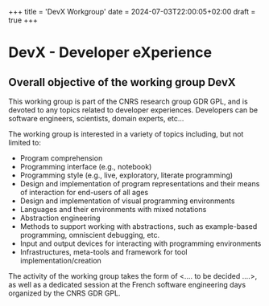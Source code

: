 +++
title = 'DevX Workgroup'
date = 2024-07-03T22:00:05+02:00
draft = true
+++

# DevX - Developer eXperience

## Overall objective of the working group DevX

This working group is part of the CNRS research group GDR GPL, and is devoted to any topics related to developer experiences. 
Developers can be software engineers, scientists, domain experts, etc...  

The working group is interested in a variety of topics including, but not limited to:

- Program comprehension
- Programming interface (e.g., notebook)
- Programming style (e.g., live, exploratory, literate programming)
- Design and implementation of program representations and their means of interaction for end-users of all ages
- Design and implementation of visual programming environments
- Languages and their environments with mixed notations
- Abstraction engineering
- Methods to support working with abstractions, such as example-based programming, omniscient debugging, etc. 
- Input and output devices for interacting with programming environments
- Infrastructures, meta-tools and framework for tool implementation/creation

The activity of the working group takes the form of <.... to be decided ....>, as well as a dedicated session at the French software engineering days organized by the CNRS GDR GPL. 
